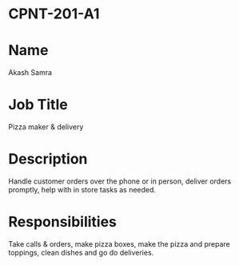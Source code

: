 # CPNT-201-A1
# Name
Akash Samra 
# Job Title
Pizza maker & delivery
# Description
Handle customer orders over the phone or in person, deliver orders promptly, help with in store tasks as needed. 


# Responsibilities
Take calls & orders,
make pizza boxes,
make the pizza and prepare toppings,
clean dishes and go do deliveries.

